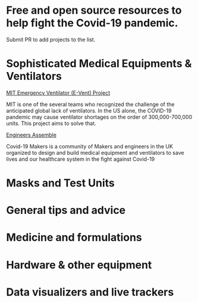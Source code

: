 # Free and open source resources to help fight the Covid-19 pandemic. 

Submit PR to add projects to the list.


# Sophisticated Medical Equipments & Ventilators


[MIT Emergency Ventilator (E-Vent) Project](https://e-vent.mit.edu/)

MIT is one of the several teams who recognized the challenge of the anticipated global lack of ventilators. In the US alone, the COVID-19 pandemic may cause ventilator shortages on the order of 300,000-700,000 units. This project aims to solve that.

[Engineers Assemble](https://engineersassemble.tribe.so)

Covid-19 Makers is a community of Makers and engineers in the UK organized to design and build medical equipment and ventilators to save lives and our healthcare system in the fight against Covid-19


# Masks and Test Units



# General tips and advice




# Medicine and formulations



# Hardware & other equipment



# Data visualizers and live trackers